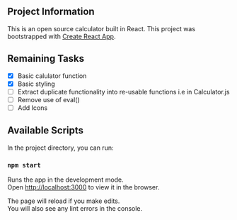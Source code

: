 ## Project Information
This is an open source calculator built in React. This project was bootstrapped with [Create React App](https://github.com/facebook/create-react-app).

## Remaining Tasks
- [x] Basic calulator function
- [x] Basic styling
- [ ] Extract duplicate functionality into re-usable functions i.e in Calculator.js
- [ ] Remove use of eval()
- [ ] Add Icons

## Available Scripts

In the project directory, you can run:

### `npm start`

Runs the app in the development mode.<br>
Open [http://localhost:3000](http://localhost:3000) to view it in the browser.

The page will reload if you make edits.<br>
You will also see any lint errors in the console.
